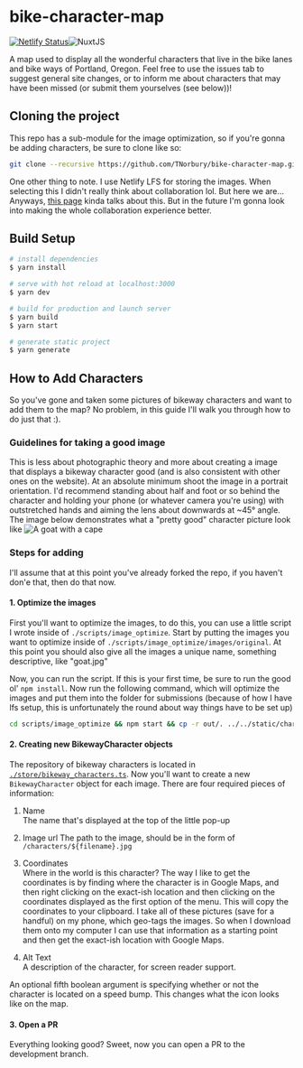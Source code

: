 # bike-character-map

[![Netlify Status](https://api.netlify.com/api/v1/badges/8892d9c1-56e8-4ed1-a626-8f245cfdb4db/deploy-status)](https://musing-nightingale-cff63c.netlify.app)![NuxtJS](https://img.shields.io/badge/Nuxt-black?style=for-the-badge&logo=nuxt.js&logoColor=white)

A map used to display all the wonderful characters that live in the bike lanes and bike ways of Portland, Oregon.
Feel free to use the issues tab to suggest general site changes, or to inform me about characters that may have been missed (or submit them yourselves (see below))!

## Cloning the project

This repo has a sub-module for the image optimization, so if you're gonna be adding characters, be sure to clone like so:

```bash
git clone --recursive https://github.com/TNorbury/bike-character-map.git
```

One other thing to note. I use Netlify LFS for storing the images. When selecting this I didn't really think about collaboration lol. But here we are... Anyways, [this page](https://docs.netlify.com/large-media/repository-collaboration/) kinda talks about this. But in the future I'm gonna look into making the whole collaboration experience better.

## Build Setup

```bash
# install dependencies
$ yarn install

# serve with hot reload at localhost:3000
$ yarn dev

# build for production and launch server
$ yarn build
$ yarn start

# generate static project
$ yarn generate
```

## How to Add Characters

So you've gone and taken some pictures of bikeway characters and want to add them to the map? No problem, in this guide I'll walk you through how to do just that :).

### Guidelines for taking a good image

This is less about photographic theory and more about creating a image that displays a bikeway character good (and is also consistent with other ones on the website). At an absolute minimum shoot the image in a portrait orientation. I'd recommend standing about half and foot or so behind the character and holding your phone (or whatever camera you're using) with outstretched hands and aiming the lens about downwards at ~45° angle. The image below demonstrates what a "pretty good" character picture look like
![A goat with a cape](static/characters/goat.jpg)

### Steps for adding

I'll assume that at this point you've already forked the repo, if you haven't don'e that, then do that now.

#### 1. Optimize the images

First you'll want to optimize the images, to do this, you can use a little script I wrote inside of `./scripts/image_optimize`. Start by putting the images you want to optimize inside of `./scripts/image_optimize/images/original`. At this point you should also give all the images a unique name, something descriptive, like "goat.jpg"

Now, you can run the script. If this is your first time, be sure to run the good ol' `npm install`. Now run the following command, which will optimize the images and put them into the folder for submissions (because of how I have lfs setup, this is unfortunately the round about way things have to be set up)

```bash
cd scripts/image_optimize && npm start && cp -r out/. ../../static/characters/
```

#### 2. Creating new BikewayCharacter objects

The repository of bikeway characters is located in [`./store/bikeway_characters.ts`](./store/bikeway_characters.ts). Now you'll want to create a new `BikewayCharacter` object for each image. There are four required pieces of information:  

1. Name  
   The name that's displayed at the top of the little pop-up

2. Image url
   The path to the image, should be in the form of `/characters/${filename}.jpg`

3. Coordinates  
   Where in the world is this character? The way I like to get the coordinates is by finding where the character is in Google Maps, and then right clicking on the exact-ish location and then clicking on the coordinates displayed as the first option of the menu. This will copy the coordinates to your clipboard. I take all of these pictures (save for a handful) on my phone, which geo-tags the images. So when I download them onto my computer I can use that information as a starting point and then get the exact-ish location with Google Maps.

4. Alt Text  
   A description of the character, for screen reader support.

An optional fifth boolean argument is specifying whether or not the character is located on a speed bump. This changes what the icon looks like on the map.

#### 3. Open a PR

Everything looking good? Sweet, now you can open a PR to the development branch.

